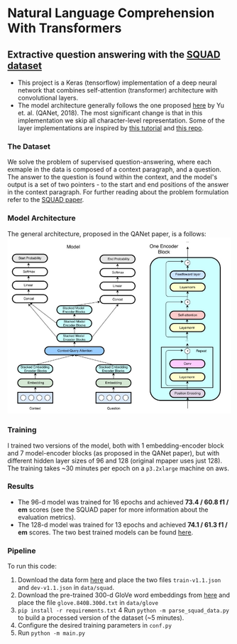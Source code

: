 # Natural Language Comprehension With Transformers
## Extractive question answering with the [SQUAD dataset](https://rajpurkar.github.io/SQuAD-explorer/)

* This project is a Keras (tensorflow) implementation of a deep neural network that combines self-attention (transformer) architecture with convolutional layers. 
* The model architecture generally follows the one proposed [here](https://arxiv.org/pdf/1804.09541.pdf) by Yu et. al. (QANet, 2018). The most significant change is that in this implementation we skip all character-level representation. Some of the layer implementations are inspired by [this tutorial](https://www.tensorflow.org/tutorials/text/transformer#top_of_page) and [this repo](https://github.com/nptdat/qanet).

### The Dataset
We solve the problem of supervised question-answering, where each exmaple in the data is composed of a context paragraph, and a question. The answer to the question is found within the context, and the model's output is a set of two pointers - to the start and end positions of the answer in the context paragraph.
For further reading about the problem formulation refer to the [SQUAD paper](https://arxiv.org/abs/1606.05250).

### Model Architecture
The general architecture, proposed in the QANet paper, is a follows:
![qanet-arch](https://github.com/yoav1412/attention-question-answering/blob/master/images/qanet-arch.jpg)

### Training
I trained two versions of the model, both with 1 embedding-encoder block and 7 model-encoder blocks (as proposed in the QANet paper), but with different hidden layer sizes of 96 and 128 (original mpaper uses just 128).
The training takes ~30 minutes per epoch on a `p3.2xlarge` machine on aws. 


### Results
* The 96-d model was trained for 16 epochs and achieved **73.4 / 60.8 f1 / em** scores (see the SQUAD paper for more information about the evaluation metrics).
* The 128-d model was trained for 13 epochs and achieved **74.1 / 61.3 f1 / em** scores.
The two best trained models can be found [here]().

### Pipeline
To run this code:
1. Download the data form [here](https://rajpurkar.github.io/SQuAD-explorer/) and place the two files `train-v1.1.json` and `dev-v1.1.json` in `data/squad`.
2. Download the pre-trained 300-d GloVe word embeddings from [here](https://nlp.stanford.edu/projects/glove/) and place the file `glove.840B.300d.txt` in `data/glove`
3. `pip install -r requirements.txt`
4 Run `python -m parse_squad_data.py` to build a processed version of the dataset (~5 minutes).
5. Configure the desired training parameters in `conf.py`
6. Run `python -m main.py`
